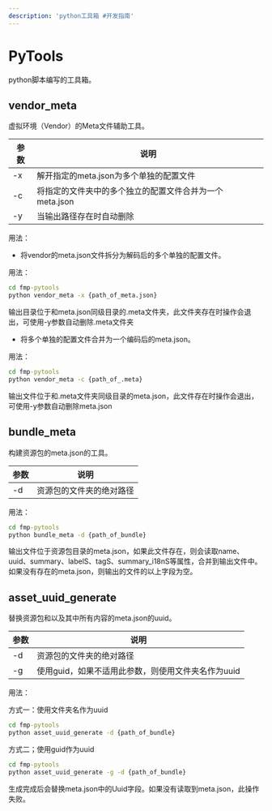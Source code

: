 ```yaml
---
description: 'python工具箱 #开发指南'
---
```


# PyTools

python脚本编写的工具箱。

## vendor_meta

虚拟环境（Vendor）的Meta文件辅助工具。

| 参数 | 说明 |
| --- | --- |
| -x | 解开指定的meta.json为多个单独的配置文件 |
| -c | 将指定的文件夹中的多个独立的配置文件合并为一个meta.json |
| -y | 当输出路径存在时自动删除 |


用法：

* 将vendor的meta.json文件拆分为解码后的多个单独的配置文件。

用法：

```cmd
cd fmp-pytools
python vendor_meta -x {path_of_meta.json}
```

输出目录位于和meta.json同级目录的.meta文件夹，此文件夹存在时操作会退出，可使用-y参数自动删除.meta文件夹

* 将多个单独的配置文件合并为一个编码后的meta.json。

用法：

```cmd
cd fmp-pytools
python vendor_meta -c {path_of_.meta}
```

输出文件位于和.meta文件夹同级目录的meta.json，此文件存在时操作会退出，可使用-y参数自动删除meta.json

## bundle_meta

构建资源包的meta.json的工具。

| 参数 | 说明 |
| --- | --- |
| -d | 资源包的文件夹的绝对路径 |

用法：

```cmd
cd fmp-pytools
python bundle_meta -d {path_of_bundle}
```

输出文件位于资源包目录的meta.json，如果此文件存在，则会读取name、uuid、summary、labelS、tagS、summary_i18nS等属性，合并到输出文件中。如果没有存在的meta.json，则输出的文件的以上字段为空。

## asset_uuid_generate

替换资源包和以及其中所有内容的meta.json的uuid。

| 参数 | 说明 |
| --- | --- |
| -d | 资源包的文件夹的绝对路径 |
| -g | 使用guid，如果不适用此参数，则使用文件夹名作为uuid|

用法：

方式一：使用文件夹名作为uuid

```cmd
cd fmp-pytools
python asset_uuid_generate -d {path_of_bundle}
```

方式二；使用guid作为uuid

```cmd
cd fmp-pytools
python asset_uuid_generate -g -d {path_of_bundle} 
```

生成完成后会替换meta.json中的Uuid字段。如果没有读取到meta.json，此操作失败。


